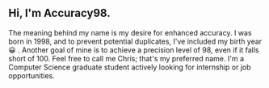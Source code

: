 ## Hi, I'm Accuracy98. 
The meaning behind my name is my desire for enhanced accuracy. I was born in 1998, and to prevent potential duplicates, I've included my birth year 😀 . Another goal of mine is to achieve a precision level of 98, even if it falls short of 100. Feel free to call me Chris; that's my preferred name.
I'm a Computer Science graduate student actively looking for internship or job opportunities.  

